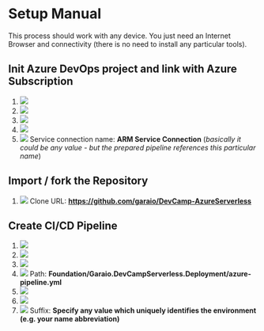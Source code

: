 # Setup Manual
This process should work with any device. You just need an Internet Browser and connectivity (there is no need to install any particular tools).

## Init Azure DevOps project and link with Azure Subscription
1. ![](Setup_Step1.png)
1. ![](Setup_Step2.png)
1. ![](Setup_Step3.png)
1. ![](Setup_Step4.png)
1. ![](Setup_Step5.png)
Service connection name: **ARM Service Connection** (_basically it could be any value - but the prepared pipeline references this particular name_)

## Import / fork the Repository
1. ![](Setup_Step6.png)
Clone URL: **https://github.com/garaio/DevCamp-AzureServerless**

## Create CI/CD Pipeline
1. ![](Setup_Step7.png)
1. ![](Setup_Step8.png)
1. ![](Setup_Step9.png)
1. ![](Setup_Step10.png)
Path: **Foundation/Garaio.DevCampServerless.Deployment/azure-pipeline.yml**
1. ![](Setup_Step11.png)
1. ![](Setup_Step12.png)
1. ![](Setup_Step13.png)
Suffix: **Specify any value which uniquely identifies the environment (e.g. your name abbreviation)**
